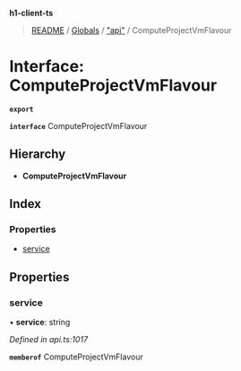 **h1-client-ts**

> [README](../README.md) / [Globals](../globals.md) / ["api"](../modules/_api_.md) / ComputeProjectVmFlavour

# Interface: ComputeProjectVmFlavour

**`export`** 

**`interface`** ComputeProjectVmFlavour

## Hierarchy

* **ComputeProjectVmFlavour**

## Index

### Properties

* [service](_api_.computeprojectvmflavour.md#service)

## Properties

### service

•  **service**: string

*Defined in api.ts:1017*

**`memberof`** ComputeProjectVmFlavour
